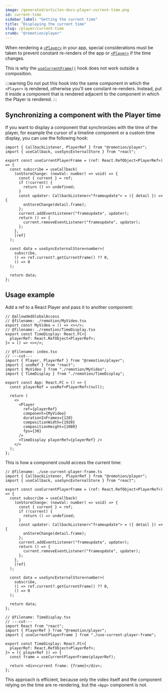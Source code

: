 ```yaml
---
image: /generated/articles-docs-player-current-time.png
id: current-time
sidebar_label: "Getting the current time"
title: "Displaying the current time"
slug: /player/current-time
crumb: "@remotion/player"
---
```


When rendering a [`<Player>`](/docs/player) in your app, special considerations must be taken to prevent constant re-renders of the app or [`<Player>`](/docs/player) if the time changes.

This is why the [`useCurrentFrame()`](/docs/use-current-frame) hook does not work outside a composition.

:::warning
Do not put this hook into the same component in which the `<Player>` is rendered, otherwise you'll see constant re-renders. Instead, put it inside a component that is rendered adjacent to the component in which the Player is rendered.
:::

## Synchronizing a component with the Player time

If you want to display a component that synchronizes with the time of the player, for example the cursor of a timeline component or a custom time display, you can use the following hook:

```tsx twoslash title="use-current-player-frame.ts"
import { CallbackListener, PlayerRef } from "@remotion/player";
import { useCallback, useSyncExternalStore } from "react";

export const useCurrentPlayerFrame = (ref: React.RefObject<PlayerRef>) => {
  const subscribe = useCallback(
    (onStoreChange: (newVal: number) => void) => {
      const { current } = ref;
      if (!current) {
        return () => undefined;
      }
      const updater: CallbackListener<"frameupdate"> = ({ detail }) => {
        onStoreChange(detail.frame);
      };
      current.addEventListener("frameupdate", updater);
      return () => {
        current.removeEventListener("frameupdate", updater);
      };
    },
    [ref]
  );

  const data = useSyncExternalStore<number>(
    subscribe,
    () => ref.current?.getCurrentFrame() ?? 0,
    () => 0
  );

  return data;
};
```

## Usage example

Add a ref to a React Player and pass it to another component:

```tsx twoslash
// @allowUmdGlobalAccess
// @filename: ./remotion/MyVideo.tsx
export const MyVideo = () => <></>;
// @filename: ./remotion/TimeDisplay.tsx
export const TimeDisplay: React.FC<{
  playerRef: React.RefObject<PlayerRef>;
}> = () => <></>;

// @filename: index.tsx
// ---cut---
import { Player, PlayerRef } from "@remotion/player";
import { useRef } from "react";
import { MyVideo } from "./remotion/MyVideo";
import { TimeDisplay } from "./remotion/TimeDisplay";

export const App: React.FC = () => {
  const playerRef = useRef<PlayerRef>(null);

  return (
    <>
      <Player
        ref={playerRef}
        component={MyVideo}
        durationInFrames={120}
        compositionWidth={1920}
        compositionHeight={1080}
        fps={30}
      />
      <TimeDisplay playerRef={playerRef} />
    </>
  );
};
```

This is how a component could access the current time:

```tsx twoslash title="TimeDisplay.tsx"
// @filename: ./use-current-player-frame.ts
import { CallbackListener, PlayerRef } from "@remotion/player";
import { useCallback, useSyncExternalStore } from "react";

export const useCurrentPlayerFrame = (ref: React.RefObject<PlayerRef>) => {
  const subscribe = useCallback(
    (onStoreChange: (newVal: number) => void) => {
      const { current } = ref;
      if (!current) {
        return () => undefined;
      }
      const updater: CallbackListener<"frameupdate"> = ({ detail }) => {
        onStoreChange(detail.frame);
      };
      current.addEventListener("frameupdate", updater);
      return () => {
        current.removeEventListener("frameupdate", updater);
      };
    },
    [ref]
  );

  const data = useSyncExternalStore<number>(
    subscribe,
    () => ref.current?.getCurrentFrame() ?? 0,
    () => 0
  );

  return data;
};

// @filename: TimeDisplay.tsx
// ---cut---
import React from "react";
import { PlayerRef } from "@remotion/player";
import { useCurrentPlayerFrame } from "./use-current-player-frame";

export const TimeDisplay: React.FC<{
  playerRef: React.RefObject<PlayerRef>;
}> = ({ playerRef }) => {
  const frame = useCurrentPlayerFrame(playerRef);

  return <div>current frame: {frame}</div>;
};
```

This approach is efficient, because only the video itself and the component relying on the time are re-rendering, but the `<App>` component is not.
